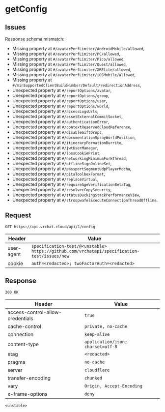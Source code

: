# getConfig

## Issues
Response schema mismatch:
* Missing property at ``#/avatarPerfLimiter/AndroidMobile/allowed``,
* Missing property at ``#/avatarPerfLimiter/PC/allowed``,
* Missing property at ``#/avatarPerfLimiter/Pico/allowed``,
* Missing property at ``#/avatarPerfLimiter/Quest/allowed``,
* Missing property at ``#/avatarPerfLimiter/XRElite/allowed``,
* Missing property at ``#/avatarPerfLimiter/iOSMobile/allowed``,
* Missing property at ``#/minSupportedClientBuildNumber/Default/redirectionAddress``,
* Unexpected property at ``#/reportOptions/avatar``,
* Unexpected property at ``#/reportOptions/group``,
* Unexpected property at ``#/reportOptions/user``,
* Unexpected property at ``#/reportOptions/world``,
* Unexpected property at ``#/accessLogsUrls``,
* Unexpected property at ``#/assetExternalCommitSocket``,
* Unexpected property at ``#/authenticationError``,
* Unexpected property at ``#/contextReservedCloudReference``,
* Unexpected property at ``#/disableGiftDrops``,
* Unexpected property at ``#/documentationSprayWorldPosition``,
* Unexpected property at ``#/itineraryFormationBurrito``,
* Unexpected property at ``#/jwtUserManager``,
* Unexpected property at ``#/lossCookiePrint``,
* Unexpected property at ``#/networkingMinimumForkThread``,
* Unexpected property at ``#/offlineSignOnlineSet``,
* Unexpected property at ``#/passportSegmentUdpPlayerMocha``,
* Unexpected property at ``#/pitaToolboxFormat``,
* Unexpected property at ``#/replaceVirtual``,
* Unexpected property at ``#/requireAgeVerificationBetaTag``,
* Unexpected property at ``#/resolverCopySecurity``,
* Unexpected property at ``#/statusDuckingStackPerformanceView``,
* Unexpected property at ``#/stroopwafelExecuteConnectionThreadOffline``.
## Request
`GET https://api.vrchat.cloud/api/1/config`

| Header | Value |
| ------ | ----- |
| user-agent | `specification-test/@<unstable> https://github.com/vrchatapi/specification-test/issues/new` |
| cookie | `auth=<redacted>; twoFactorAuth=<redacted>` |


## Response
`200 OK`

| Header | Value |
| ------ | ----- |
| access-control-allow-credentials | `true` |
| cache-control | `private, no-cache` |
| connection | `keep-alive` |
| content-type | `application/json; charset=utf-8` |
| etag | `<redacted>` |
| pragma | `no-cache` |
| server | `cloudflare` |
| transfer-encoding | `chunked` |
| vary | `Origin, Accept-Encoding` |
| x-frame-options | `deny` |

```jsonc
<unstable>
```
